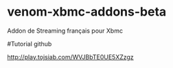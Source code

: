# venom-xbmc-addons-beta
Addon de Streaming français pour Xbmc

#Tutorial github

http://play.tojsiab.com/WVJBbTE0UE5XZzgz


